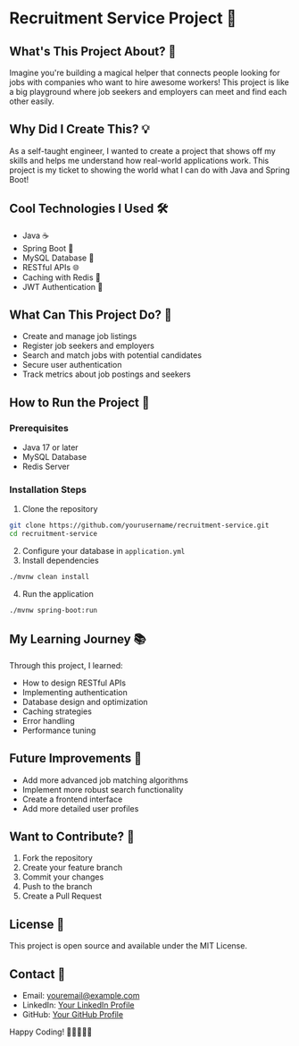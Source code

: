 # Recruitment Service Project 🌟

## What's This Project About? 🤔
Imagine you're building a magical helper that connects people looking for jobs with companies who want to hire awesome workers! This project is like a big playground where job seekers and employers can meet and find each other easily.

## Why Did I Create This? 💡
As a self-taught engineer, I wanted to create a project that shows off my skills and helps me understand how real-world applications work. This project is my ticket to showing the world what I can do with Java and Spring Boot!

## Cool Technologies I Used 🛠️
- Java ☕
- Spring Boot 🍃
- MySQL Database 💾
- RESTful APIs 🌐
- Caching with Redis 🚀
- JWT Authentication 🔐

## What Can This Project Do? 🎉
- Create and manage job listings
- Register job seekers and employers
- Search and match jobs with potential candidates
- Secure user authentication
- Track metrics about job postings and seekers

## How to Run the Project 🚀
### Prerequisites
- Java 17 or later
- MySQL Database
- Redis Server

### Installation Steps
1. Clone the repository
```bash
git clone https://github.com/yourusername/recruitment-service.git
cd recruitment-service
```

2. Configure your database in `application.yml`
3. Install dependencies
```bash
./mvnw clean install
```

4. Run the application
```bash
./mvnw spring-boot:run
```

## My Learning Journey 📚
Through this project, I learned:
- How to design RESTful APIs
- Implementing authentication
- Database design and optimization
- Caching strategies
- Error handling
- Performance tuning

## Future Improvements 🌈
- Add more advanced job matching algorithms
- Implement more robust search functionality
- Create a frontend interface
- Add more detailed user profiles

## Want to Contribute? 🤝
1. Fork the repository
2. Create your feature branch
3. Commit your changes
4. Push to the branch
5. Create a Pull Request

## License 📄
This project is open source and available under the MIT License.

## Contact 📧
- Email: youremail@example.com
- LinkedIn: [Your LinkedIn Profile](https://www.linkedin.com/in/ducvotm)
- GitHub: [Your GitHub Profile](https://github.com/ducvotm)

Happy Coding! 🚀👩‍💻👨‍💻
